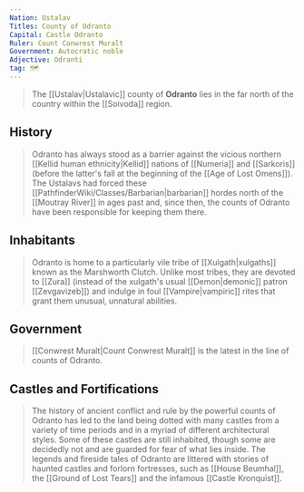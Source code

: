 ```yaml
---
Nation: Ustalav
Titles: County of Odranto
Capital: Castle Odranto
Ruler: Count Conwrest Muralt
Government: Autocratic noble
Adjective: Odranti
tag: 🗺️
---
```


> The [[Ustalav|Ustalavic]] county of **Odranto** lies in the far north of the country within the [[Soivoda]] region.



## History

> Odranto has always stood as a barrier against the vicious northern [[Kellid human ethnicity|Kellid]] nations of [[Numeria]] and [[Sarkoris]] (before the latter's fall at the beginning of the [[Age of Lost Omens]]). The Ustalavs had forced these [[PathfinderWiki/Classes/Barbarian|barbarian]] hordes north of the [[Moutray River]] in ages past and, since then, the counts of Odranto have been responsible for keeping them there.


## Inhabitants

> Odranto is home to a particularly vile tribe of [[Xulgath|xulgaths]] known as the Marshworth Clutch. Unlike most tribes, they are devoted to [[Zura]] (instead of the xulgath's usual [[Demon|demonic]] patron [[Zevgavizeb]]) and indulge in foul [[Vampire|vampiric]] rites that grant them unusual, unnatural abilities.


## Government

> [[Conwrest Muralt|Count Conwrest Muralt]] is the latest in the line of counts of Odranto.


## Castles and Fortifications

> The history of ancient conflict and rule by the powerful counts of Odranto has led to the land being dotted with many castles from a variety of time periods and in a myriad of different architectural styles. Some of these castles are still inhabited, though some are decidedly not and are guarded for fear of what lies inside. The legends and fireside tales of Odranto are littered with stories of haunted castles and forlorn fortresses, such as [[House Beumhal]], the [[Ground of Lost Tears]] and the infamous [[Castle Kronquist]].








